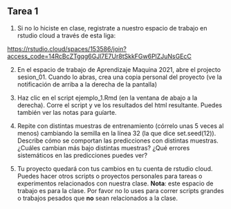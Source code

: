 ## Tarea 1

1. Si no lo hiciste en clase, registrate a nuestro espacio de trabajo en rstudio cloud a través de esta liga:

https://rstudio.cloud/spaces/153586/join?access_code=14RcBcZTgqg6GJl7E7Ur8tSkkFGw6PlZJuNsGEcC

2. En el espacio de trabajo de Aprendizaje Maquina 2021, abre el projecto sesion_01. Cuando lo abras, crea una copia personal del proyecto (ve la notificación de arriba a la derecha de la pantalla)

3. Haz clic en el script ejemplo_1.Rmd (en la ventana de abajo a la derecha). Corre el 
script y ve los resultados del html resultante. Puedes también ver las notas para guíarte.

4. Repite con distintas muestras de entrenamiento 
(córrelo unas 5 veces al menos) cambiando la
semilla en la línea 32 (la que dice set.seed(12)). Describe cómo se comportan las predicciones con
distintas muestras. ¿Cuáles cambian más bajo distintas muestras? ¿Qué errores sistemáticos
en las predicciones puedes ver?

5. Tu proyecto quedará con tus cambios en tu cuenta de rstudio cloud. Puedes hacer
otros scripts o proyectos personales para tareas o experimentos relacionados con nuestra
clase. **Nota**: este espacio de trabajo es para la clase. Por favor no lo uses para
correr scripts grandes o trabajos pesados que **no** sean relacionados a la clase.